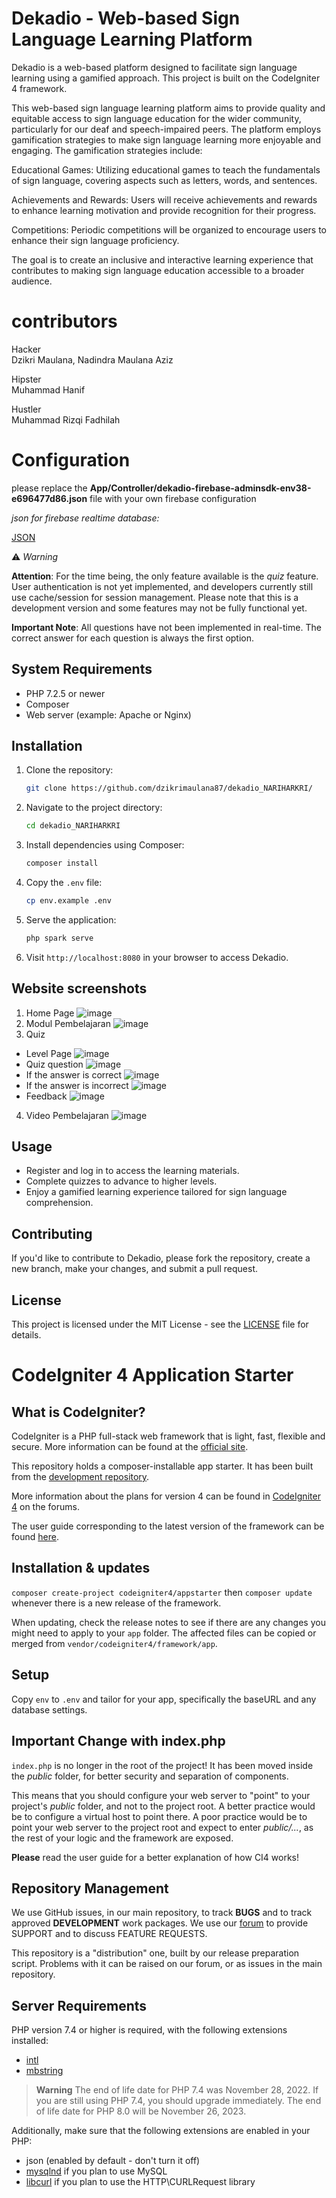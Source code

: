# Dekadio - Web-based Sign Language Learning Platform

Dekadio is a web-based platform designed to facilitate sign language learning using a gamified approach. This project is built on the CodeIgniter 4 framework.

This web-based sign language learning platform aims to provide quality and equitable access to sign language education for the wider community, particularly for our deaf and speech-impaired peers. The platform employs gamification strategies to make sign language learning more enjoyable and engaging. The gamification strategies include:

Educational Games: Utilizing educational games to teach the fundamentals of sign language, covering aspects such as letters, words, and sentences.

Achievements and Rewards: Users will receive achievements and rewards to enhance learning motivation and provide recognition for their progress.

Competitions: Periodic competitions will be organized to encourage users to enhance their sign language proficiency.

The goal is to create an inclusive and interactive learning experience that contributes to making sign language education accessible to a broader audience.

# contributors
Hacker<br>
Dzikri Maulana, 
Nadindra Maulana Aziz


Hipster<br>
Muhammad Hanif

Hustler<br>
Muhammad Rizqi Fadhilah

# Configuration <br>

please replace the **App/Controller/dekadio-firebase-adminsdk-env38-e696477d86.json** file with your own firebase configuration

*json for firebase realtime database:*

[JSON](https://github.com/dzikrimaulana87/dekadio_NARIHARKRI/blob/main/dekadio-default-rtdb-export%20(1).json)


:warning: *Warning*

**Attention**: For the time being, the only feature available is the *quiz* feature. User authentication is not yet implemented, and developers currently still use cache/session for session management. Please note that this is a development version and some features may not be fully functional yet.

**Important Note**: All questions have not been implemented in real-time. The correct answer for each question is always the first option.

## System Requirements

- PHP 7.2.5 or newer
- Composer
- Web server (example: Apache or Nginx)


## Installation

1. Clone the repository:

    ```bash
    git clone https://github.com/dzikrimaulana87/dekadio_NARIHARKRI/
    ```

2. Navigate to the project directory:

    ```bash
    cd dekadio_NARIHARKRI
    ```

3. Install dependencies using Composer:

    ```bash
    composer install
    ```

4. Copy the `.env` file:

    ```bash
    cp env.example .env
    ```

5. Serve the application:

    ```bash
    php spark serve
    ```

6. Visit `http://localhost:8080` in your browser to access Dekadio.

## Website screenshots
1. Home Page
![image](https://github.com/dzikrimaulana87/dekadio_NARIHARKRI/assets/107752721/a74809e3-6de3-4069-9a50-3fefaea3c41d)
2. Modul Pembelajaran
![image](https://github.com/dzikrimaulana87/dekadio_NARIHARKRI/assets/107752721/7efcbba5-654e-4f30-abe3-f36e8671cc9f)
3. Quiz
 - Level Page
   ![image](https://github.com/dzikrimaulana87/dekadio_NARIHARKRI/assets/107752721/11e858d4-d6a5-4e73-b936-125ffcbbb736)
 - Quiz question
   ![image](https://github.com/dzikrimaulana87/dekadio_NARIHARKRI/assets/107752721/c2e8f40c-6e3d-40b9-8464-585f461a58da)
 - If the answer is correct
   ![image](https://github.com/dzikrimaulana87/dekadio_NARIHARKRI/assets/107752721/b2488fb5-ddb3-48d4-92e6-b150673e6c31)
 - If the answer is incorrect
   ![image](https://github.com/dzikrimaulana87/dekadio_NARIHARKRI/assets/107752721/eb9fb7a2-877a-4ffa-9410-ed3b576a92ec)
 - Feedback
   ![image](https://github.com/dzikrimaulana87/dekadio_NARIHARKRI/assets/107752721/974f8305-1674-4ec5-baa7-c1fa008f70b2)
4. Video Pembelajaran
   ![image](https://github.com/dzikrimaulana87/dekadio_NARIHARKRI/assets/107752721/0db43b00-12f0-46fb-a73d-f1a0d69b5caf)

## Usage

- Register and log in to access the learning materials.
- Complete quizzes to advance to higher levels.
- Enjoy a gamified learning experience tailored for sign language comprehension.

## Contributing

If you'd like to contribute to Dekadio, please fork the repository, create a new branch, make your changes, and submit a pull request.

## License

This project is licensed under the MIT License - see the [LICENSE](LICENSE) file for details.



# CodeIgniter 4 Application Starter

## What is CodeIgniter?

CodeIgniter is a PHP full-stack web framework that is light, fast, flexible and secure.
More information can be found at the [official site](https://codeigniter.com).

This repository holds a composer-installable app starter.
It has been built from the
[development repository](https://github.com/codeigniter4/CodeIgniter4).

More information about the plans for version 4 can be found in [CodeIgniter 4](https://forum.codeigniter.com/forumdisplay.php?fid=28) on the forums.

The user guide corresponding to the latest version of the framework can be found
[here](https://codeigniter4.github.io/userguide/).

## Installation & updates

`composer create-project codeigniter4/appstarter` then `composer update` whenever
there is a new release of the framework.

When updating, check the release notes to see if there are any changes you might need to apply
to your `app` folder. The affected files can be copied or merged from
`vendor/codeigniter4/framework/app`.

## Setup

Copy `env` to `.env` and tailor for your app, specifically the baseURL
and any database settings.

## Important Change with index.php

`index.php` is no longer in the root of the project! It has been moved inside the *public* folder,
for better security and separation of components.

This means that you should configure your web server to "point" to your project's *public* folder, and
not to the project root. A better practice would be to configure a virtual host to point there. A poor practice would be to point your web server to the project root and expect to enter *public/...*, as the rest of your logic and the
framework are exposed.

**Please** read the user guide for a better explanation of how CI4 works!

## Repository Management

We use GitHub issues, in our main repository, to track **BUGS** and to track approved **DEVELOPMENT** work packages.
We use our [forum](http://forum.codeigniter.com) to provide SUPPORT and to discuss
FEATURE REQUESTS.

This repository is a "distribution" one, built by our release preparation script.
Problems with it can be raised on our forum, or as issues in the main repository.

## Server Requirements

PHP version 7.4 or higher is required, with the following extensions installed:

- [intl](http://php.net/manual/en/intl.requirements.php)
- [mbstring](http://php.net/manual/en/mbstring.installation.php)

> **Warning**
> The end of life date for PHP 7.4 was November 28, 2022. If you are
> still using PHP 7.4, you should upgrade immediately. The end of life date
> for PHP 8.0 will be November 26, 2023.

Additionally, make sure that the following extensions are enabled in your PHP:

- json (enabled by default - don't turn it off)
- [mysqlnd](http://php.net/manual/en/mysqlnd.install.php) if you plan to use MySQL
- [libcurl](http://php.net/manual/en/curl.requirements.php) if you plan to use the HTTP\CURLRequest library
